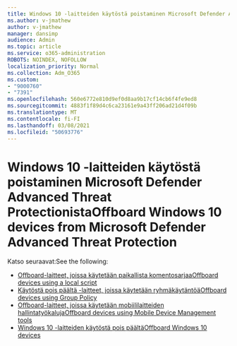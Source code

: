 ```yaml
---
title: Windows 10 -laitteiden käytöstä poistaminen Microsoft Defender Advanced Threat Protectionista
ms.author: v-jmathew
author: v-jmathew
manager: dansimp
audience: Admin
ms.topic: article
ms.service: o365-administration
ROBOTS: NOINDEX, NOFOLLOW
localization_priority: Normal
ms.collection: Adm_O365
ms.custom:
- "9000760"
- "7391"
ms.openlocfilehash: 560e6772e810d9ef0d8aa9b17cf14cb6f4fe9ed8
ms.sourcegitcommit: 4883f1f89d4c6ca23161e9a43ff206ad21d4f09b
ms.translationtype: MT
ms.contentlocale: fi-FI
ms.lasthandoff: 03/08/2021
ms.locfileid: "50693776"
---
```

# <a name="offboard-windows-10-devices-from-microsoft-defender-advanced-threat-protection"></a><span data-ttu-id="a32e8-102">Windows 10 -laitteiden käytöstä poistaminen Microsoft Defender Advanced Threat Protectionista</span><span class="sxs-lookup"><span data-stu-id="a32e8-102">Offboard Windows 10 devices from Microsoft Defender Advanced Threat Protection</span></span>

<span data-ttu-id="a32e8-103">Katso seuraavat:</span><span class="sxs-lookup"><span data-stu-id="a32e8-103">See the following:</span></span>

- [<span data-ttu-id="a32e8-104">Offboard-laitteet, joissa käytetään paikallista komentosarjaa</span><span class="sxs-lookup"><span data-stu-id="a32e8-104">Offboard devices using a local script</span></span>](https://go.microsoft.com/fwlink/?linkid=2143465)
- [<span data-ttu-id="a32e8-105">Käytöstä pois päältä -laitteet, joissa käytetään ryhmäkäytäntöä</span><span class="sxs-lookup"><span data-stu-id="a32e8-105">Offboard devices using Group Policy</span></span>](https://go.microsoft.com/fwlink/?linkid=2143632)
- [<span data-ttu-id="a32e8-106">Offboard-laitteet, joissa käytetään mobiililaitteiden hallintatyökaluja</span><span class="sxs-lookup"><span data-stu-id="a32e8-106">Offboard devices using Mobile Device Management tools</span></span>](https://go.microsoft.com/fwlink/?linkid=2143633)
- [<span data-ttu-id="a32e8-107">Windows 10 -laitteiden käytöstä pois päältä</span><span class="sxs-lookup"><span data-stu-id="a32e8-107">Offboard Windows 10 devices</span></span>](https://go.microsoft.com/fwlink/?linkid=2143629)
